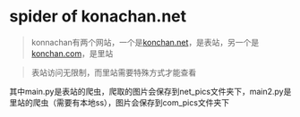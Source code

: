 # spider of konachan.net

>konnachan有两个网站，一个是[konchan.net](https://konachan.net/post)，是表站，另一个是[konchan.com](https://konachan.com/post)，是里站

>表站访问无限制，而里站需要特殊方式才能查看


其中main.py是表站的爬虫，爬取的图片会保存到net_pics文件夹下，main2.py是里站的爬虫（需要有本地ss），图片会保存到com_pics文件夹下
